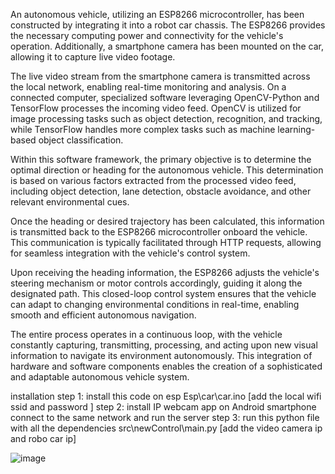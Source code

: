 An autonomous vehicle, utilizing an ESP8266 microcontroller, has been constructed by integrating it into a robot car chassis. The ESP8266 provides the necessary computing power and connectivity for the vehicle's operation. Additionally, a smartphone camera has been mounted on the car, allowing it to capture live video footage.

The live video stream from the smartphone camera is transmitted across the local network, enabling real-time monitoring and analysis. On a connected computer, specialized software leveraging OpenCV-Python and TensorFlow processes the incoming video feed. OpenCV is utilized for image processing tasks such as object detection, recognition, and tracking, while TensorFlow handles more complex tasks such as machine learning-based object classification.

Within this software framework, the primary objective is to determine the optimal direction or heading for the autonomous vehicle. This determination is based on various factors extracted from the processed video feed, including object detection, lane detection, obstacle avoidance, and other relevant environmental cues.

Once the heading or desired trajectory has been calculated, this information is transmitted back to the ESP8266 microcontroller onboard the vehicle. This communication is typically facilitated through HTTP requests, allowing for seamless integration with the vehicle's control system.

Upon receiving the heading information, the ESP8266 adjusts the vehicle's steering mechanism or motor controls accordingly, guiding it along the designated path. This closed-loop control system ensures that the vehicle can adapt to changing environmental conditions in real-time, enabling smooth and efficient autonomous navigation.

The entire process operates in a continuous loop, with the vehicle constantly capturing, transmitting, processing, and acting upon new visual information to navigate its environment autonomously. This integration of hardware and software components enables the creation of a sophisticated and adaptable autonomous vehicle system.



installation 
step 1: install this code on esp Esp\car\car.ino [add the local wifi ssid and password ]
step 2: install IP webcam app on Android smartphone connect to the same network and run the server 
step 3: run this python file with all the dependencies src\newControl\main.py [add the video camera ip and robo car ip]

![image](https://github.com/pavanb0/AnnCar/assets/96296445/3368ead0-8c6c-42ea-88ee-a8d9380ee403)
